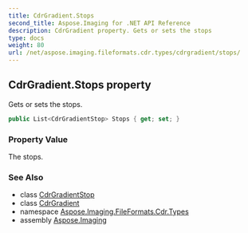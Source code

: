 ```yaml
---
title: CdrGradient.Stops
second_title: Aspose.Imaging for .NET API Reference
description: CdrGradient property. Gets or sets the stops
type: docs
weight: 80
url: /net/aspose.imaging.fileformats.cdr.types/cdrgradient/stops/
---
```

## CdrGradient.Stops property

Gets or sets the stops.

```csharp
public List<CdrGradientStop> Stops { get; set; }
```

### Property Value

The stops.

### See Also

* class [CdrGradientStop](../../cdrgradientstop/)
* class [CdrGradient](../)
* namespace [Aspose.Imaging.FileFormats.Cdr.Types](../../cdrgradient/)
* assembly [Aspose.Imaging](../../../)


